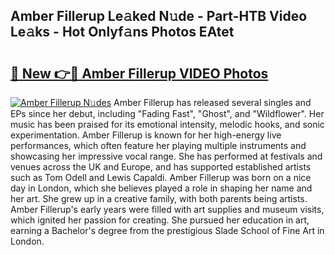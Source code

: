 ## Amber Fillerup Le𝚊ked N𝚞de - Part-HTB Video Le𝚊ks - Hot Onlyf𝚊ns Photos EAtet

# <h2><a href="http://ab35810.deff.icu/?id=Amber+Fillerup">🔗 New 👉🔴 Amber Fillerup VIDEO Photos</a></h2>

[![Amber Fillerup N𝚞des](https://i.imgur.com/rIISA9y.gif)](http://ab35810.deff.icu/?id=Amber+Fillerup)
Amber Fillerup has released several singles and EPs since her debut, including "Fading Fast", "Ghost", and "Wildflower". Her music has been praised for its emotional intensity, melodic hooks, and sonic experimentation. Amber Fillerup is known for her high-energy live performances, which often feature her playing multiple instruments and showcasing her impressive vocal range. She has performed at festivals and venues across the UK and Europe, and has supported established artists such as Tom Odell and Lewis Capaldi. Amber Fillerup was born on a nice day in London, which she believes played a role in shaping her name and her art. She grew up in a creative family, with both parents being artists. Amber Fillerup's early years were filled with art supplies and museum visits, which ignited her passion for creating. She pursued her education in art, earning a Bachelor's degree from the prestigious Slade School of Fine Art in London.
